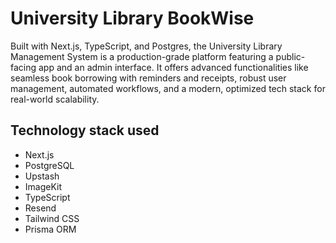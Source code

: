 # University Library BookWise

Built with Next.js, TypeScript, and Postgres, the University Library Management System is a production-grade platform featuring a public-facing app and an admin interface. It offers advanced functionalities like seamless book borrowing with reminders and receipts, robust user management, automated workflows, and a modern, optimized tech stack for real-world scalability.

## Technology stack used

- Next.js
- PostgreSQL
- Upstash
- ImageKit
- TypeScript
- Resend
- Tailwind CSS
- Prisma ORM
